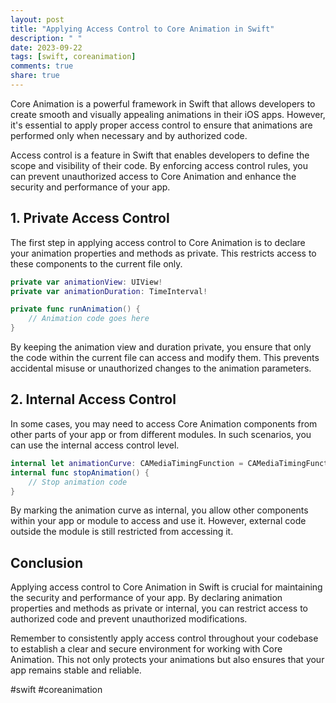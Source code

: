 ```yaml
---
layout: post
title: "Applying Access Control to Core Animation in Swift"
description: " "
date: 2023-09-22
tags: [swift, coreanimation]
comments: true
share: true
---
```


Core Animation is a powerful framework in Swift that allows developers to create smooth and visually appealing animations in their iOS apps. However, it's essential to apply proper access control to ensure that animations are performed only when necessary and by authorized code.

Access control is a feature in Swift that enables developers to define the scope and visibility of their code. By enforcing access control rules, you can prevent unauthorized access to Core Animation and enhance the security and performance of your app.

## 1. Private Access Control

The first step in applying access control to Core Animation is to declare your animation properties and methods as private. This restricts access to these components to the current file only.

```swift
private var animationView: UIView!
private var animationDuration: TimeInterval!

private func runAnimation() {
    // Animation code goes here
}
```

By keeping the animation view and duration private, you ensure that only the code within the current file can access and modify them. This prevents accidental misuse or unauthorized changes to the animation parameters.

## 2. Internal Access Control

In some cases, you may need to access Core Animation components from other parts of your app or from different modules. In such scenarios, you can use the internal access control level.

```swift
internal let animationCurve: CAMediaTimingFunction = CAMediaTimingFunction(name: .easeIn)
internal func stopAnimation() {
    // Stop animation code
}
```

By marking the animation curve as internal, you allow other components within your app or module to access and use it. However, external code outside the module is still restricted from accessing it.

## Conclusion

Applying access control to Core Animation in Swift is crucial for maintaining the security and performance of your app. By declaring animation properties and methods as private or internal, you can restrict access to authorized code and prevent unauthorized modifications.

Remember to consistently apply access control throughout your codebase to establish a clear and secure environment for working with Core Animation. This not only protects your animations but also ensures that your app remains stable and reliable.

#swift #coreanimation